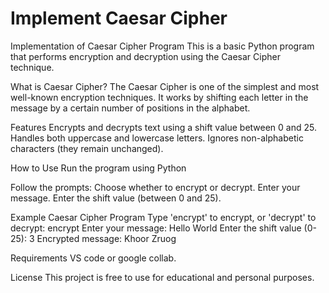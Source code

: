 # Implement Caesar Cipher
Implementation of Caesar Cipher Program
This is a basic Python program that performs encryption and decryption using the Caesar Cipher technique.

What is Caesar Cipher?
The Caesar Cipher is one of the simplest and most well-known encryption techniques. It works by shifting each letter in the message by a certain number of positions in the alphabet.

Features
Encrypts and decrypts text using a shift value between 0 and 25.
Handles both uppercase and lowercase letters.
Ignores non-alphabetic characters (they remain unchanged).

How to Use
Run the program using Python

Follow the prompts:
Choose whether to encrypt or decrypt.
Enter your message.
Enter the shift value (between 0 and 25).

Example
Caesar Cipher Program
Type 'encrypt' to encrypt, or 'decrypt' to decrypt: encrypt
Enter your message: Hello World
Enter the shift value (0-25): 3
Encrypted message: Khoor Zruog

Requirements
VS code or google collab.

License
This project is free to use for educational and personal purposes.
